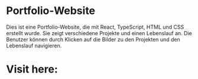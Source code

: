 # Portfolio-Website

Dies ist eine Portfolio-Website, die mit React, TypeScript, HTML und CSS erstellt wurde. Sie zeigt verschiedene Projekte und einen Lebenslauf an.
Die Benutzer können durch Klicken auf die Bilder zu den Projekten und den Lebenslauf navigieren.

# Visit here:

